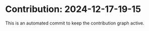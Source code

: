 # Contribution: 2024-12-17-19-15
This is an automated commit to keep the contribution graph active.
